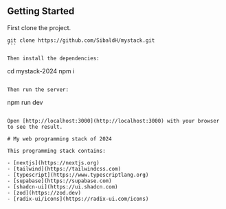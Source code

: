 ## Getting Started

First clone the project.

````
git clone https://github.com/SibaldH/mystack.git
```

Then install the dependencies:

````

cd mystack-2024
npm i

```

Then run the server:

```

npm run dev

```

Open [http://localhost:3000](http://localhost:3000) with your browser to see the result.

# My web programming stack of 2024

This programming stack contains:

- [nextjs](https://nextjs.org)
- [tailwind](https://tailwindcss.com)
- [typescript](https://www.typescriptlang.org)
- [supabase](https://supabase.com)
- [shadcn-ui](https://ui.shadcn.com)
- [zod](https://zod.dev)
- [radix-ui/icons](https://radix-ui.com/icons)
```
